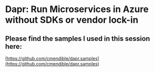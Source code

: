 # Dapr: Run Microservices in Azure without SDKs or vendor lock-in

## Please find the samples I used in this session here:

[https://github.com/cmendible/dapr.samples](https://github.com/cmendible/dapr.samples)